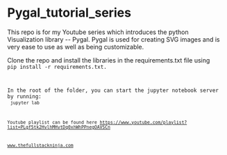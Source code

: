 # Pygal_tutorial_series
This repo is for my Youtube series which introduces the python Visualization library -- Pygal. Pygal is used for creating SVG images and is very ease to use as well as being customizable.<br>

Clone the repo and install the libraries in the requirements.txt file using <br><code>pip install -r requirements.txt.<br>


In the root of the folder, you can start the jupyter notebook server by running:<br>
<code>jupyter lab <br>

Youtube playlist can be found here https://www.youtube.com/playlist?list=PLgf5tk2HvlhMHvtDq0xhWhPPnegOAVSCn

www.thefullstackninja.com 